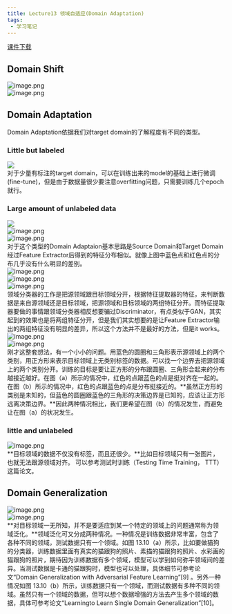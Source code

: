 ```yaml
---
title: Lecture13 领域自适应(Domain Adaptation)
tags:
 - 学习笔记
---
```



[课件下载](https://speech.ee.ntu.edu.tw/~hylee/ml/ml2021-course-data/da_v6.pdf)

## Domain Shift

![image.png](https://yeyi0003.oss-cn-hangzhou.aliyuncs.com/1721361678664-591dbc75-297a-4db3-895a-4a03680dcd5d.png)<br />![image.png](https://yeyi0003.oss-cn-hangzhou.aliyuncs.com/1721361961147-a278c14b-62f9-4db7-9070-184403f8fa17.png)

## Domain Adaptation

Domain Adaptation依据我们对target domain的了解程度有不同的类型。

### Little but labeled

![](https://yeyi0003.oss-cn-hangzhou.aliyuncs.com/1721382997821-77ee13c2-af6e-4685-bc8b-cbdf2ed936f4.png)<br />对于少量有标注的target domain，可以在训练出来的model的基础上进行微调(fine-tune)，但是由于数据量很少要注意overfitting问题，只需要训练几个epoch就行。

### Large amount of unlabeled data

![](https://yeyi0003.oss-cn-hangzhou.aliyuncs.com/1721383190499-ea39514c-5a13-4709-907a-a24f1a0ff898.png)<br />![image.png](https://yeyi0003.oss-cn-hangzhou.aliyuncs.com/1721383218090-aa3be8f5-a905-4224-adfa-038d4a8d0969.png)<br />![image.png](https://yeyi0003.oss-cn-hangzhou.aliyuncs.com/1721383389588-fa0e3efd-07ea-4e8b-9e80-9a0768ffa01f.png)<br />对于这个类型的Domain Adaptaion基本思路是Source Domain和Target Domain经过Feature Extractor后得到的特征分布相似。就像上图中蓝色点和红色点的分布几乎没有什么明显的差别。<br />![image.png](https://yeyi0003.oss-cn-hangzhou.aliyuncs.com/1721383616826-bb3ad9bb-eaf1-42be-bc78-35faf870d5e2.png)<br />![image.png](https://yeyi0003.oss-cn-hangzhou.aliyuncs.com/1721384946800-6dd35110-1140-48a4-b77a-c373f03f1f15.png)<br />![image.png](https://yeyi0003.oss-cn-hangzhou.aliyuncs.com/1721387025804-b88e1d3c-4209-4f4c-961a-23204c13fa27.png)<br />领域分类器的工作是把源领域跟目标领域分开，根据特征提取器的特征，来判断数据是来自源领域还是目标领域，把源领域和目标领域的两组特征分开。而特征提取器要做的事情跟领域分类器相反想要骗过Discriminator，有点类似于GAN，其实起到的效果也是将两组特征分开，但是我们其实想要的是让Feature Extractor输出的两组特征没有明显的差异，所以这个方法并不是最好的方法，但是it works。<br />![image.png](https://yeyi0003.oss-cn-hangzhou.aliyuncs.com/1721447172927-277ff5b0-871a-49f0-b084-73a14b53c591.png)<br />![image.png](https://yeyi0003.oss-cn-hangzhou.aliyuncs.com/1721447206960-5a5fb099-1ece-4a23-a2dd-bf160e30cba0.png)<br />刚才这整套想法，有一个小小的问题。用蓝色的圆圈和三角形表示源领域上的两个类别，用正方形来表示目标领域上无类别标签的数据。可以找一个边界去把源领域上的两个类别分开。训练的目标是要让正方形的分布跟圆圈、三角形合起来的分布越接近越好。在图（a）所示的情况中，红色的点跟蓝色的点是挺对齐在一起的。在图（b）所示的情况中，红色的点跟蓝色的点是分布挺接近的。**虽然正方形的类别是未知的，但蓝色的圆圈跟蓝色的三角形的决策边界是已知的，应该让正方形远离决策边界。**因此两种情况相比，我们更希望在图（b）的情况发生，而避免让在图（a）的状况发生。

### little and unlabeled

![image.png](https://yeyi0003.oss-cn-hangzhou.aliyuncs.com/1721447656563-47160f91-3dee-4f74-baca-5002cfc2b176.png)<br />**目标领域的数据不仅没有标签，而且还很少。**比如目标领域只有一张图片，也就无法跟源领域对齐。 可以参考测试时训练（Testing Time Training， TTT）这篇论文。

## Domain Generalization

![image.png](https://yeyi0003.oss-cn-hangzhou.aliyuncs.com/1721448019959-e810031b-2fe8-4ec9-aedc-856855395df4.png)<br />![image.png](https://yeyi0003.oss-cn-hangzhou.aliyuncs.com/1721448053874-ff54aae6-a72d-4544-861c-abdbf1fd6a19.png)<br />**对目标领域一无所知，并不是要适应到某一个特定的领域上的问题通常称为领域泛化。**领域泛化可又分成两种情况。一种情况是训练数据非常丰富，包含了各种不同的领域，测试数据只有一个领域。如图 13.10（a）所示，比如要做猫狗的分类器，训练数据里面有真实的猫跟狗的照片、素描的猫跟狗的照片、水彩画的猫跟狗的照片，期待因为训练数据有多个领域，模型可以学到如何弥平领域间的差异。当测试数据是卡通的猫跟狗时，模型也可以处理，具体细节可参考论文“Domain Generalization with Adversarial Feature Learning”[9] 。另外一种情况如图 13.10（b）所示，训练数据只有一个领域，而测试数据有多种不同的领域。虽然只有一个领域的数据，但可以想个数据增强的方法去产生多个领域的数据，具体可参考论文“Learningto Learn Single Domain Generalization”[10]。